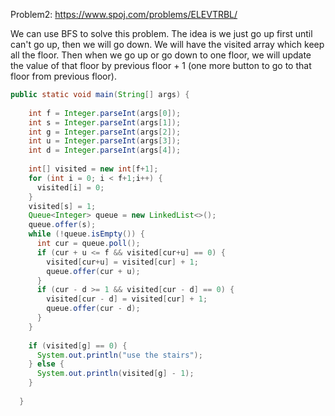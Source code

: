 Problem2: https://www.spoj.com/problems/ELEVTRBL/

We can use BFS to solve this problem. The idea is we just go up first until can't go up, then we will go down. We will have the visited array which keep all the floor. 
Then when we go up or go down to one floor, we will update the value of that floor by previous floor + 1 (one more button to go to that floor from previous floor).

```java
public static void main(String[] args) {
    
    int f = Integer.parseInt(args[0]);
    int s = Integer.parseInt(args[1]);
    int g = Integer.parseInt(args[2]);
    int u = Integer.parseInt(args[3]);
    int d = Integer.parseInt(args[4]);
    
    int[] visited = new int[f+1];
    for (int i = 0; i < f+1;i++) {
      visited[i] = 0;
    }
    visited[s] = 1;
    Queue<Integer> queue = new LinkedList<>();
    queue.offer(s);
    while (!queue.isEmpty()) {
      int cur = queue.poll();
      if (cur + u <= f && visited[cur+u] == 0) {
        visited[cur+u] = visited[cur] + 1;
        queue.offer(cur + u);
      }
      if (cur - d >= 1 && visited[cur - d] == 0) {
        visited[cur - d] = visited[cur] + 1;
        queue.offer(cur - d);
      }
    }
    
    if (visited[g] == 0) {
      System.out.println("use the stairs");
    } else {
      System.out.println(visited[g] - 1);
    }
    
  }
```
